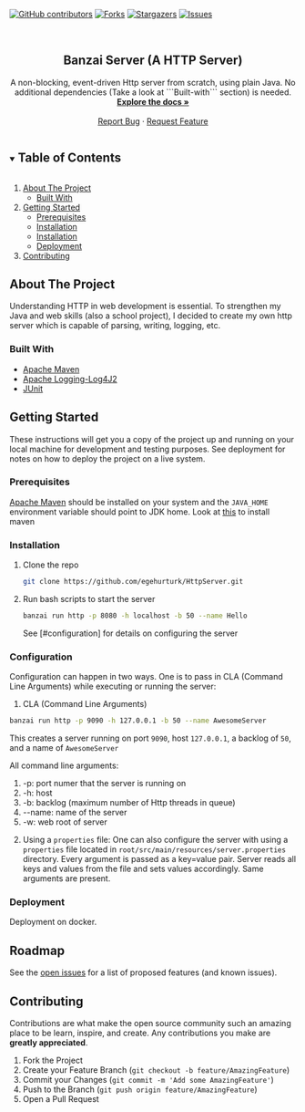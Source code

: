 <!--
*** Thanks for checking out the Best-README-Template. If you have a suggestion
*** that would make this better, please fork the repo and create a pull request
*** or simply open an issue with the tag "enhancement".
*** Thanks again! Now go create something AMAZING! :D
***
***
***
*** To avoid retyping too much info. Do a search and replace for the following:
*** github_username, repo_name, twitter_handle, email, project_title, project_description
-->



<!-- PROJECT SHIELDS -->
<!--
*** I'm using markdown "reference style" links for readability.
*** Reference links are enclosed in brackets [ ] instead of parentheses ( ).
*** See the bottom of this document for the declaration of the reference variables
*** for contributors-url, forks-url, etc. This is an optional, concise syntax you may use.
*** https://www.markdownguide.org/basic-syntax/#reference-style-links
-->
[![GitHub contributors](https://img.shields.io/github/contributors/Naereen/StrapDown.js.svg)](https://GitHub.com/egehurturk/HttpServer/graphs/contributors/)
[![Forks](https://img.shields.io/github/forks/Naereen/StrapDown.js.svg?style=social&label=Fork&maxAge=2592000)](https://GitHub.com/Naereen/StrapDown.js/network/)
[![Stargazers](https://img.shields.io/github/stars/Naereen/StrapDown.js.svg?style=social&label=Star&maxAge=2592000)](https://GitHub.com/egehurturk/HttpServer/stargazers/)
[![Issues](https://img.shields.io/github/issues/Naereen/StrapDown.js.svg)](https://GitHub.com/egehurturk/HttpServer/issues/)



<!-- PROJECT LOGO -->
<br />
<p align="center">

  <h2 align="center">Banzai Server (A HTTP Server)</h3>

  <p align="center">
    A non-blocking, event-driven Http server from scratch, using plain Java. No additional dependencies (Take a look at ```Built-with``` section) is needed. 
    <br />
    <a href="https://github.com/egehurturk/HttpServer"><strong>Explore the docs »</strong></a>
    <br />
    <br />
    <a href="https://github.com/egehurturk/HttpServer/issues">Report Bug</a>
    ·
    <a href="https://github.com/egehurturk/HttpServer/issues">Request Feature</a>
  </p>
</p>



<!-- TABLE OF CONTENTS -->
<details open="open">
  <summary><h2 style="display: inline-block">Table of Contents</h2></summary>
  <ol>
    <li>
      <a href="#about-the-project">About The Project</a>
      <ul>
        <li><a href="#built-with">Built With</a></li>
      </ul>
    </li>
    <li>
      <a href="#getting-started">Getting Started</a>
      <ul>
        <li><a href="#prerequisites">Prerequisites</a></li>
        <li><a href="#installation">Installation</a></li>
        <li><a href="#configuration">Installation</a></li>
        <li><a href="#deployment">Deployment</a></li>
      </ul>
    </li>
    <li><a href="#contributing">Contributing</a></li>
  </ol>
</details>



<!-- ABOUT THE PROJECT -->
## About The Project
Understanding HTTP in web development is essential. To strengthen my Java and web skills (also a school project), I decided to create my own http server
which is capable of parsing, writing, logging, etc. 

### Built With

* [Apache Maven](https://github.com/apache/maven)
* [Apache Logging-Log4J2](https://github.com/apache/logging-log4j2)
* [JUnit](https://github.com/junit-team/junit4)


<!-- GETTING STARTED -->
## Getting Started


These instructions will get you a copy of the project up and running on your local machine for development and testing purposes. See deployment for notes on how to deploy the project on a live system.


### Prerequisites

[Apache Maven](https://github.com/apache/maven) should be installed on your system and the `JAVA_HOME` environment variable should point to JDK home. Look at [this](https://maven.apache.org/install.html) to install maven


### Installation

1. Clone the repo
   ```sh
   git clone https://github.com/egehurturk/HttpServer.git
   ```
2. Run bash scripts to start the server
   ```sh
   banzai run http -p 8080 -h localhost -b 50 --name Hello 
   ```
   See [#configuration] for details on configuring the server
   
### Configuration
Configuration can happen in two ways. One is to pass in CLA (Command Line Arguments) while executing or running the server:

1. CLA (Command Line Arguments)
  ```sh
  banzai run http -p 9090 -h 127.0.0.1 -b 50 --name AwesomeServer
  ```
  This creates a server running on port `9090`, host `127.0.0.1`, a backlog of `50`, and a name of `AwesomeServer`
  
  All command line arguments:
  <ol>
  <li> -p: port numer that the server is running on</li>
    <li> -h: host</li>
    <li> -b: backlog (maximum number of Http threads in queue)</li>
    <li> --name: name of the server</li>
    <li> -w: web root of server</li>
  </ol>
  
2. Using a `properties` file:
  One can also configure the server with using a `properties` file located in `root/src/main/resources/server.properties` directory. Every
  argument is passed as a key=value pair. Server reads all keys and values from the file and sets values accordingly. Same arguments are present.

### Deployment
Deployment on docker. 

<!-- ROADMAP -->
## Roadmap

See the [open issues](https://github.com/egehurturk/HttpServer/issues) for a list of proposed features (and known issues).



<!-- CONTRIBUTING -->
## Contributing

Contributions are what make the open source community such an amazing place to be learn, inspire, and create. Any contributions you make are **greatly appreciated**.

1. Fork the Project
2. Create your Feature Branch (`git checkout -b feature/AmazingFeature`)
3. Commit your Changes (`git commit -m 'Add some AmazingFeature'`)
4. Push to the Branch (`git push origin feature/AmazingFeature`)
5. Open a Pull Request


